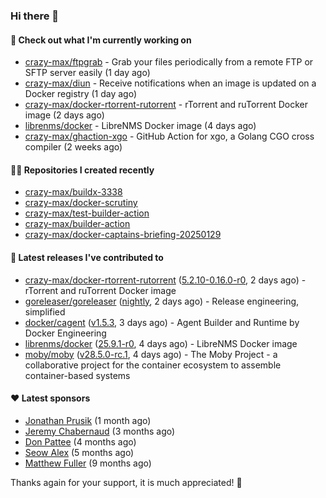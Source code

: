 ### Hi there 👋

#### 👷 Check out what I'm currently working on

- [crazy-max/ftpgrab](https://github.com/crazy-max/ftpgrab) - Grab your files periodically from a remote FTP or SFTP server easily (1 day ago)
- [crazy-max/diun](https://github.com/crazy-max/diun) - Receive notifications when an image is updated on a Docker registry (1 day ago)
- [crazy-max/docker-rtorrent-rutorrent](https://github.com/crazy-max/docker-rtorrent-rutorrent) - rTorrent and ruTorrent Docker image (2 days ago)
- [librenms/docker](https://github.com/librenms/docker) - LibreNMS Docker image (4 days ago)
- [crazy-max/ghaction-xgo](https://github.com/crazy-max/ghaction-xgo) - GitHub Action for xgo, a Golang CGO cross compiler (2 weeks ago)

#### 👨‍💻 Repositories I created recently

- [crazy-max/buildx-3338](https://github.com/crazy-max/buildx-3338)
- [crazy-max/docker-scrutiny](https://github.com/crazy-max/docker-scrutiny)
- [crazy-max/test-builder-action](https://github.com/crazy-max/test-builder-action)
- [crazy-max/builder-action](https://github.com/crazy-max/builder-action)
- [crazy-max/docker-captains-briefing-20250129](https://github.com/crazy-max/docker-captains-briefing-20250129)

#### 🚀 Latest releases I've contributed to

- [crazy-max/docker-rtorrent-rutorrent](https://github.com/crazy-max/docker-rtorrent-rutorrent) ([5.2.10-0.16.0-r0](https://github.com/crazy-max/docker-rtorrent-rutorrent/releases/tag/5.2.10-0.16.0-r0), 2 days ago) - rTorrent and ruTorrent Docker image
- [goreleaser/goreleaser](https://github.com/goreleaser/goreleaser) ([nightly](https://github.com/goreleaser/goreleaser/releases/tag/nightly), 2 days ago) - Release engineering, simplified
- [docker/cagent](https://github.com/docker/cagent) ([v1.5.3](https://github.com/docker/cagent/releases/tag/v1.5.3), 3 days ago) - Agent Builder and Runtime by Docker Engineering
- [librenms/docker](https://github.com/librenms/docker) ([25.9.1-r0](https://github.com/librenms/docker/releases/tag/25.9.1-r0), 4 days ago) - LibreNMS Docker image
- [moby/moby](https://github.com/moby/moby) ([v28.5.0-rc.1](https://github.com/moby/moby/releases/tag/v28.5.0-rc.1), 4 days ago) - The Moby Project - a collaborative project for the container ecosystem to assemble container-based systems

#### ❤️ Latest sponsors
- [Jonathan Prusik](https://github.com/jprusik) (1 month ago)
- [Jeremy Chabernaud](https://github.com/djerfy) (3 months ago)
- [Don Pattee](https://github.com/DPattee) (4 months ago)
- [Seow Alex](https://github.com/seowalex) (5 months ago)
- [Matthew Fuller](https://github.com/mathematics333) (9 months ago)

Thanks again for your support, it is much appreciated! 🙏
